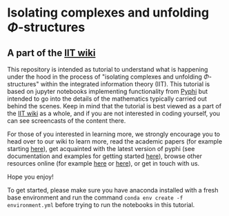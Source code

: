 # Isolating complexes and unfolding $\Phi$-structures
## A part of the [IIT wiki](https://centerforsleepandconsciousness.psychiatry.wisc.edu/intrinsic-ontology-wiki/)

This repository is intended as tutorial to understand what is happening under the hood in the process of "isolating complexes and unfolding $\Phi$-structures" within the integrated information theory (IIT). This tutorial is based on jupyter notebooks implementing functionality from [Pyphi](https://github.com/wmayner/pyphi/tree/feature/iit-4.0) but intended to go into the details of the mathematics typically carried out behind the scenes. Keep in mind that the tutorial is best viewed as a part of the [IIT wiki](https://centerforsleepandconsciousness.psychiatry.wisc.edu/intrinsic-ontology-wiki/) as a whole, and if you are not interested in coding yourself, you can see screencasts of the content there. 

For those of you interested in learning more, we strongly encourage you to head over to our wiki to learn more, read the academic papers (for example starting [here](https://arxiv.org/abs/2212.14787)), get acquainted with the latest version of pyphi (see documentation and examples for getting started [here](https://pyphi.readthedocs.io/en/latest/index.html)), browse other resources  online (for example [here](https://www.youtube.com/watch?v=0hex5katLGk&t=1630s) or [here](https://www.youtube.com/watch?v=FIZzxhJXJns)), or get in touch with us. 

Hope you enjoy!


To get started, please make sure you have anaconda installed with a fresh base environment and run the command `conda env create -f environment.yml` before trying to run the notebooks in this tutorial. 
